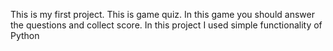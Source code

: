This is my first project. This is game quiz. In this game you should answer the questions and collect score. In this project I used simple functionality of Python

